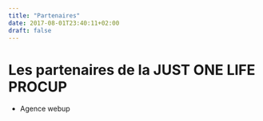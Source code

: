 ```yaml
---
title: "Partenaires"
date: 2017-08-01T23:40:11+02:00
draft: false
---
```


# Les partenaires de la JUST ONE LIFE PROCUP

* Agence webup